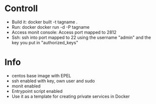 # Controll
* Build it: docker built -t tagname .
* Run: docker docker run -d -P tagname
* Access monit console: Access port mapped to 2812
* Ssh: ssh into port mapped to 22 using the username "admin" and the key you put in "authorized_keys"

# Info
* centos base image with EPEL
* ssh enabled with key, own user and sudo
* monit enabled
* Entrypoint script enabled
* Use it as a template for creating private services in Docker
